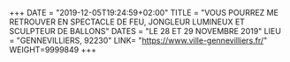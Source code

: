 +++
DATE = "2019-12-05T19:24:59+02:00"
TITLE = "VOUS POURREZ ME RETROUVER EN SPECTACLE DE FEU, JONGLEUR LUMINEUX ET SCULPTEUR DE BALLONS"
DATES = "LE 28 ET 29 NOVEMBRE 2019"
LIEU = "GENNEVILLIERS, 92230"
LINK= "https://www.ville-gennevilliers.fr/"
WEIGHT=9999849
+++

